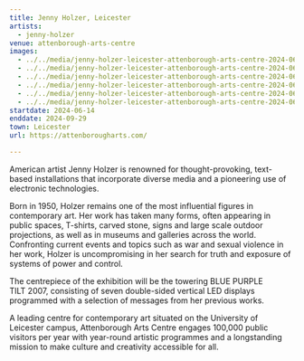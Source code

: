 ```yaml
---
title: Jenny Holzer, Leicester
artists:
  - jenny-holzer
venue: attenborough-arts-centre
images:
  - ../../media/jenny-holzer-leicester-attenborough-arts-centre-2024-06-14-0.webp
  - ../../media/jenny-holzer-leicester-attenborough-arts-centre-2024-06-14-1.webp
  - ../../media/jenny-holzer-leicester-attenborough-arts-centre-2024-06-14-2.webp
  - ../../media/jenny-holzer-leicester-attenborough-arts-centre-2024-06-14-3.webp
  - ../../media/jenny-holzer-leicester-attenborough-arts-centre-2024-06-14-4.webp
  - ../../media/jenny-holzer-leicester-attenborough-arts-centre-2024-06-14-5.webp
startdate: 2024-06-14
enddate: 2024-09-29
town: Leicester
url: https://attenborougharts.com/

---
```


American artist Jenny Holzer is renowned for thought-provoking, text-based installations that incorporate diverse media and a pioneering use of electronic technologies.

Born in 1950, Holzer remains one of the most influential figures in contemporary art. Her work has taken many forms, often appearing in public spaces, T-shirts, carved stone, signs and large scale outdoor projections, as well as in museums and galleries across the world. Confronting current events and topics such as war and sexual violence in her work, Holzer is uncompromising in her search for truth and exposure of systems of power and control.

The centrepiece of the exhibition will be the towering BLUE PURPLE TILT 2007, consisting of seven double-sided vertical LED displays programmed with a selection of messages from her previous works.

A leading centre for contemporary art situated on the University of Leicester campus, Attenborough Arts Centre engages 100,000 public visitors per year with year-round artistic programmes and a longstanding mission to make culture and creativity accessible for all.